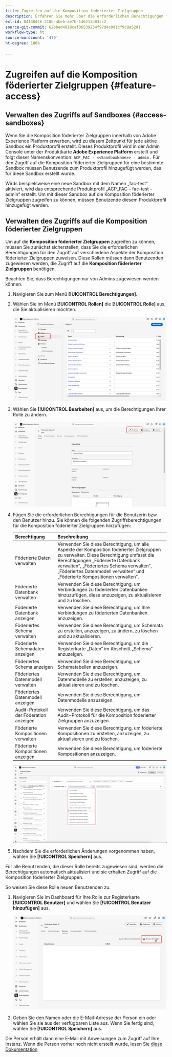 ```yaml
---
title: Zugreifen auf die Komposition föderierter Zielgruppen
description: Erfahren Sie mehr über die erforderlichen Berechtigungen für die Komposition föderierter Zielgruppen
exl-id: 84138456-218b-4beb-ae7b-146213b03cc2
source-git-commit: 62bbed4818caf06539234f97d4c0d1cf9c9a52d1
workflow-type: ht
source-wordcount: '479'
ht-degree: 100%

---
```


# Zugreifen auf die Komposition föderierter Zielgruppen {#feature-access}

## Verwalten des Zugriffs auf Sandboxes {#access-sandboxes}

Wenn Sie die Komposition föderierter Zielgruppen innerhalb von Adobe Experience Platform erwerben, wird zu diesem Zeitpunkt für jede aktive Sandbox ein Produktprofil erstellt. Dieses Produktprofil wird in der Admin Console unter der Produktkarte **Adobe Experience Platform** erstellt und folgt dieser Namenskonvention: `ACP_FAC - <<SandboxName>> - admin.` Für den Zugriff auf die Komposition föderierter Zielgruppen für eine bestimmte Sandbox müssen Benutzende zum Produktprofil hinzugefügt werden, das für diese Sandbox erstellt wurde.

Wirds beispielsweise eine neue Sandbox mit dem Namen „fac-test“ aktiviert, wird das entsprechende Produktprofil „ACP_FAC – fac-test – admin“ erstellt. Um mit dieser Sandbox auf die Komposition föderierter Zielgruppen zugreifen zu können, müssen Benutzende diesem Produktprofil hinzugefügt werden.

## Verwalten des Zugriffs auf die Komposition föderierter Zielgruppen

Um auf die **Komposition föderierter Zielgruppen** zugreifen zu können, müssen Sie zunächst sicherstellen, dass Sie die erforderlichen Berechtigungen für den Zugriff auf verschiedene Aspekte der Komposition föderierter Zielgruppen zuweisen. Diese Rollen müssen dann Benutzenden zugewiesen werden, die Zugriff auf die **Komposition föderierter Zielgruppen** benötigen.

Beachten Sie, dass Berechtigungen nur von Admins zugewiesen werden können.

1. Navigieren Sie zum Menü **[!UICONTROL Berechtigungen]**.

1. Wählen Sie im Menü **[!UICONTROL Rollen]** die **[!UICONTROL Rolle]** aus, die Sie aktualisieren möchten.

   ![](assets/access_fda_1.png)

1. Wählen Sie **[!UICONTROL Bearbeiten]** aus, um die Berechtigungen Ihrer Rolle zu ändern.

   ![](assets/access_fda_2.png)

1. Fügen Sie die erforderlichen Berechtigungen für die Benutzerin bzw. den Benutzer hinzu. Sie können die folgenden Zugriffsberechtigungen für die Komposition föderierter Zielgruppen hinzufügen:

   | Berechtigung | Beschreibung |
   | ---------- | ----------- |
   | Föderierte Daten verwalten | Verwenden Sie diese Berechtigung, um alle Aspekte der Komposition föderierter Zielgruppen zu verwalten. Diese Berechtigung umfasst die Berechtigungen „Föderierte Datenbank verwalten“, „Föderiertes Schema verwalten“, „Föderiertes Datenmodell verwalten“ und „Föderierte Kompositionen verwalten“. |
   | Föderierte Datenbank verwalten | Verwenden Sie diese Berechtigung, um Verbindungen zu föderierten Datenbanken hinzuzufügen, diese anzuzeigen, zu aktualisieren und zu löschen. |
   | Föderierte Datenbank anzeigen | Verwenden Sie diese Berechtigung, um Ihre Verbindungen zu föderierten Datenbanken anzuzeigen. |
   | Föderiertes Schema verwalten | Verwenden Sie diese Berechtigung, um Schemata zu erstellen, anzuzeigen, zu ändern, zu löschen und zu aktualisieren. |
   | Föderierte Schemadaten anzeigen | Verwenden Sie diese Berechtigung, um die Registerkarte „Daten“ im Abschnitt „Schema“ anzuzeigen. |
   | Föderiertes Schema anzeigen | Verwenden Sie diese Berechtigung, um Schematabellen anzuzeigen. |
   | Föderiertes Datenmodell verwalten | Verwenden Sie diese Berechtigung, um Datenmodelle zu erstellen, anzuzeigen, zu aktualisieren und zu löschen. |
   | Föderiertes Datenmodell anzeigen | Verwenden Sie diese Berechtigung, um Datenmodelle anzuzeigen. |
   | Audit-Protokoll der Föderation anzeigen | Verwenden Sie diese Berechtigung, um das Audit-Protokoll für die Komposition föderierter Zielgruppen anzuzeigen. |
   | Föderierte Kompositionen verwalten | Verwenden Sie diese Berechtigung, um föderierte Kompositionen zu erstellen, anzuzeigen, zu aktualisieren und zu löschen. |
   | Föderierte Kompositionen anzeigen | Verwenden Sie diese Berechtigung, um föderierte Kompositionen anzuzeigen. |

   ![](assets/permissions.png)

1. Nachdem Sie die erforderlichen Änderungen vorgenommen haben, wählen Sie **[!UICONTROL Speichern]** aus.

Für alle Benutzenden, die dieser Rolle bereits zugewiesen sind, werden die Berechtigungen automatisch aktualisiert und sie erhalten Zugriff auf die Komposition föderierter Zielgruppen.

So weisen Sie diese Rolle neuen Benutzenden zu:

1. Navigieren Sie im Dashboard für Ihre Rolle zur Registerkarte **[!UICONTROL Benutzer]** und wählen Sie **[!UICONTROL Benutzer hinzufügen]** aus.

   ![](assets/access_fda_4.png)

1. Geben Sie den Namen oder die E-Mail-Adresse der Person ein oder wählen Sie sie aus der verfügbaren Liste aus. Wenn Sie fertig sind, wählen Sie **[!UICONTROL Speichern]** aus.

<!-- Alternatively, you can assign one of the pre-existing roles to the users, depending on what permissions they need. For more information on assigning pre-existing roles to a user, please read the [guide on managing users for a product profile](https://experienceleague.adobe.com/de/docs/experience-platform/access-control/ui/users).

| Role name | Permissions |
| --------- | ----------- |
| FAC Data Managers | <ul><li>Manage Federated Compositions</li><li>View Federated Databases</li><li>View Federated Schemas</li><li>View Federated Schema Data</li><li>View Federated Data Models</li></ul> |
| FAC Composition Managers | <ul><li>Manage Federated Compositions</li></ul> |
| FAC Administrators | <ul><li>Manage Federated Data</li></ul> | -->

Die Person erhält dann eine E-Mail mit Anweisungen zum Zugriff auf Ihre Instanz. Wenn die Person vorher noch nicht erstellt wurde, lesen Sie [diese Dokumentation](https://experienceleague.adobe.com/de/docs/experience-platform/access-control/abac/permissions-ui/users).
